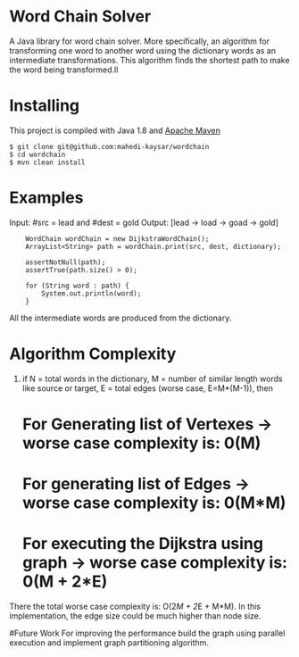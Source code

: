 # Word Chain Solver
A Java library for word chain solver. More specifically, an algorithm for transforming one word to another word using the dictionary words as an intermediate transformations. This algorithm finds the shortest path to make the word being transformed.ll

# Installing
This project is compiled with Java 1.8 and [Apache Maven](https://maven.apache.org/)

    $ git clone git@github.com:mahedi-kaysar/wordchain
    $ cd wordchain
    $ mvn clean install

# Examples

Input: #src = lead and #dest = gold
Output: [lead -> load -> goad -> gold]

		WordChain wordChain = new DijkstraWordChain();
		ArrayList<String> path = wordChain.print(src, dest, dictionary);

		assertNotNull(path);
		assertTrue(path.size() > 0);

		for (String word : path) {
			System.out.println(word);
		}
		
All the intermediate words are produced from the dictionary.

# Algorithm Complexity

1) if N = total words in the dictionary, M = number of similar length words like source or target, E = total edges (worse case, E=M*(M-1)), then
	
	# For Generating list of Vertexes -> worse case complexity is: 			0(M) 
	# For generating list of Edges -> worse case complexity is: 			0(M*M)
 	# For executing the Dijkstra using graph -> worse case complexity is: 	0(M + 2*E) 	

There the total worse case complexity is: O(2*M + 2*E + M*M). In this implementation, the edge size could be much higher than node size.


#Future Work
For improving the performance build the graph using parallel execution and implement graph partitioning algorithm.
